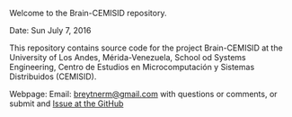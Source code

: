 Welcome to the Brain-CEMISID repository.

Date: Sun July 7, 2016

This repository contains source code for the project Brain-CEMISID at the
University of Los Andes, Mérida-Venezuela, School od Systems Engineering, 
Centro de Estudios en Microcomputación y Sistemas Distribuidos (CEMISID).

Webpage:
Email: breytnerm@gmail.com with questions or comments, or submit and 
[Issue at the GitHub](https://github.com/breytner/brain-CEMISID/issues)
